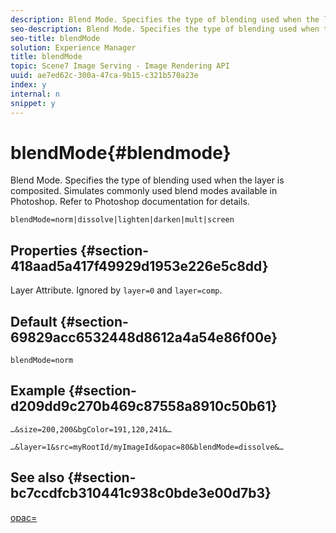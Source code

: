 ```yaml
---
description: Blend Mode. Specifies the type of blending used when the layer is composited. Simulates commonly used blend modes available in Photoshop. Refer to Photoshop documentation for details.
seo-description: Blend Mode. Specifies the type of blending used when the layer is composited. Simulates commonly used blend modes available in Photoshop. Refer to Photoshop documentation for details.
seo-title: blendMode
solution: Experience Manager
title: blendMode
topic: Scene7 Image Serving - Image Rendering API
uuid: ae7ed62c-300a-47ca-9b15-c321b570a23e
index: y
internal: n
snippet: y
---
```


# blendMode{#blendmode}

Blend Mode. Specifies the type of blending used when the layer is composited. Simulates commonly used blend modes available in Photoshop. Refer to Photoshop documentation for details.

 `blendMode=norm|dissolve|lighten|darken|mult|screen`

## Properties {#section-418aad5a417f49929d1953e226e5c8dd}

Layer Attribute. Ignored by `layer=0` and `layer=comp`.

## Default {#section-69829acc6532448d8612a4a54e86f00e}

`blendMode=norm`

## Example {#section-d209dd9c270b469c87558a8910c50b61}

`…&size=200,200&bgColor=191,120,241&…`

`…&layer=1&src=myRootId/myImageId&opac=80&blendMode=dissolve&…`

## See also {#section-bc7ccdfcb310441c938c0bde3e00d7b3}

[opac=](../../../../../is_api/http_ref/image-serving-api-ref/c-http-protocol-reference/c-command-reference/r-opac.md#reference-d2269b51aca34599a08d0a46ee5c27e5) 
